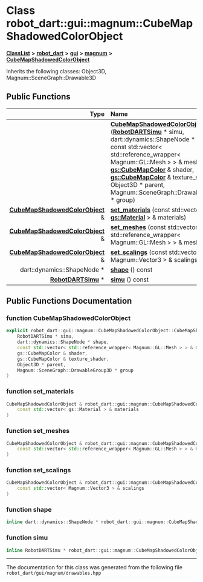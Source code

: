 

# Class robot\_dart::gui::magnum::CubeMapShadowedColorObject



[**ClassList**](annotated.md) **>** [**robot\_dart**](namespacerobot__dart.md) **>** [**gui**](namespacerobot__dart_1_1gui.md) **>** [**magnum**](namespacerobot__dart_1_1gui_1_1magnum.md) **>** [**CubeMapShadowedColorObject**](classrobot__dart_1_1gui_1_1magnum_1_1CubeMapShadowedColorObject.md)








Inherits the following classes: Object3D,  Magnum::SceneGraph::Drawable3D


































## Public Functions

| Type | Name |
| ---: | :--- |
|   | [**CubeMapShadowedColorObject**](#function-cubemapshadowedcolorobject) ([**RobotDARTSimu**](classrobot__dart_1_1RobotDARTSimu.md) \* simu, dart::dynamics::ShapeNode \* shape, const std::vector&lt; std::reference\_wrapper&lt; Magnum::GL::Mesh &gt; &gt; & meshes, [**gs::CubeMapColor**](classrobot__dart_1_1gui_1_1magnum_1_1gs_1_1CubeMapColor.md) & shader, [**gs::CubeMapColor**](classrobot__dart_1_1gui_1_1magnum_1_1gs_1_1CubeMapColor.md) & texture\_shader, Object3D \* parent, Magnum::SceneGraph::DrawableGroup3D \* group) <br> |
|  [**CubeMapShadowedColorObject**](classrobot__dart_1_1gui_1_1magnum_1_1CubeMapShadowedColorObject.md) & | [**set\_materials**](#function-set_materials) (const std::vector&lt; [**gs::Material**](classrobot__dart_1_1gui_1_1magnum_1_1gs_1_1Material.md) &gt; & materials) <br> |
|  [**CubeMapShadowedColorObject**](classrobot__dart_1_1gui_1_1magnum_1_1CubeMapShadowedColorObject.md) & | [**set\_meshes**](#function-set_meshes) (const std::vector&lt; std::reference\_wrapper&lt; Magnum::GL::Mesh &gt; &gt; & meshes) <br> |
|  [**CubeMapShadowedColorObject**](classrobot__dart_1_1gui_1_1magnum_1_1CubeMapShadowedColorObject.md) & | [**set\_scalings**](#function-set_scalings) (const std::vector&lt; Magnum::Vector3 &gt; & scalings) <br> |
|  dart::dynamics::ShapeNode \* | [**shape**](#function-shape) () const<br> |
|  [**RobotDARTSimu**](classrobot__dart_1_1RobotDARTSimu.md) \* | [**simu**](#function-simu) () const<br> |




























## Public Functions Documentation




### function CubeMapShadowedColorObject 

```C++
explicit robot_dart::gui::magnum::CubeMapShadowedColorObject::CubeMapShadowedColorObject (
    RobotDARTSimu * simu,
    dart::dynamics::ShapeNode * shape,
    const std::vector< std::reference_wrapper< Magnum::GL::Mesh > > & meshes,
    gs::CubeMapColor & shader,
    gs::CubeMapColor & texture_shader,
    Object3D * parent,
    Magnum::SceneGraph::DrawableGroup3D * group
) 
```






### function set\_materials 

```C++
CubeMapShadowedColorObject & robot_dart::gui::magnum::CubeMapShadowedColorObject::set_materials (
    const std::vector< gs::Material > & materials
) 
```






### function set\_meshes 

```C++
CubeMapShadowedColorObject & robot_dart::gui::magnum::CubeMapShadowedColorObject::set_meshes (
    const std::vector< std::reference_wrapper< Magnum::GL::Mesh > > & meshes
) 
```






### function set\_scalings 

```C++
CubeMapShadowedColorObject & robot_dart::gui::magnum::CubeMapShadowedColorObject::set_scalings (
    const std::vector< Magnum::Vector3 > & scalings
) 
```






### function shape 

```C++
inline dart::dynamics::ShapeNode * robot_dart::gui::magnum::CubeMapShadowedColorObject::shape () const
```






### function simu 

```C++
inline RobotDARTSimu * robot_dart::gui::magnum::CubeMapShadowedColorObject::simu () const
```




------------------------------
The documentation for this class was generated from the following file `robot_dart/gui/magnum/drawables.hpp`

